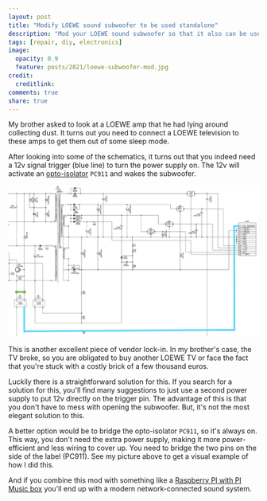 ```yaml
---
layout: post
title: "Modify LOEWE sound subwoofer to be used standalone"
description: "Mod your LOEWE sound subwoofer so that it also can be used without a television"
tags: [repair, diy, electronics]
image:
  opacity: 0.9
  feature: posts/2021/loewe-subwoofer-mod.jpg
credit:
  creditlink:
comments: true
share: true
---
```

My brother asked to look at a LOEWE amp that he had lying around collecting dust. It turns out you need to connect a LOEWE television to these amps to get them out of some sleep mode.

After looking into some of the schematics, it turns out that you indeed need a 12v signal trigger (blue line) to turn the power supply on. The 12v will activate an [opto-isolator](https://en.wikipedia.org/wiki/Opto-isolator) `PC911` and wakes the subwoofer.

![LOEWE subwoofer schematics trigger standalone](/images/posts/2021/loewe-subwoofer-schematics.png)

This is another excellent piece of vendor lock-in. In my brother's case, the TV broke, so you are obligated to buy another LOEWE TV or face the fact that you're stuck with a costly brick of a few thousand euros.

Luckily there is a straightforward solution for this. If you search for a solution for this, you'll find many suggestions to just use a second power supply to put 12v directly on the trigger pin. The advantage of this is that you don't have to mess with opening the subwoofer. But, it's not the most elegant solution to this.

A better option would be to bridge the opto-isolator `PC911`, so it's always on. This way, you don't need the extra power supply, making it more power-efficient and less wiring to cover up.
You need to bridge the two pins on the side of the label (PC911). See my picture above to get a visual example of how I did this.

And if you combine this mod with something like a [Raspberry PI with PI Music box](https://www.sitebase.be/diy-remote-speaker-with-raspberry-pi/) you'll end up with a modern network-connected sound system.
